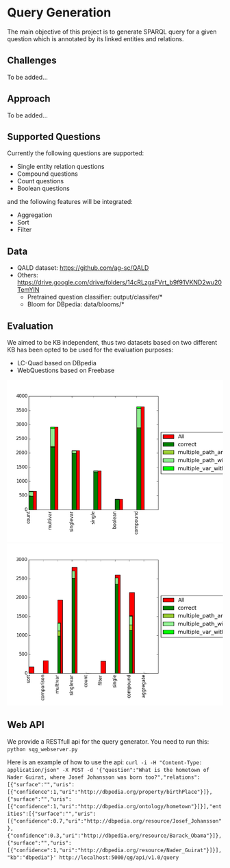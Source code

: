 [lc_quad]: images/lc_quad.png "Results on LC-Quad"
[webq]: images/webq.png "Results on WebQuestions"


# Query Generation

The main objective of this project is to generate SPARQL query for a given question which is annotated by its linked entities and relations.

## Challenges
To be added... 

## Approach
To be added...

## Supported Questions
Currently the following questions are supported:
* Single entity relation questions
* Compound questions
* Count questions
* Boolean questions

and the following features will be integrated:
* Aggregation 
* Sort
* Filter

## Data
* QALD dataset: https://github.com/ag-sc/QALD
* Others: https://drive.google.com/drive/folders/14cRLzgxFVrt_b9f91VKND2wu20TemYIN
    * Pretrained question classifier: output/classifer/* 
    * Bloom for DBpedia: data/blooms/*

## Evaluation
We aimed to be KB independent, thus two datasets based on two different KB has been opted to be used for the evaluation purposes:
* LC-Quad based on DBpedia
* WebQuestions based on Freebase 

![alt text][lc_quad]
![alt text][webq]

## Web API

We provide a RESTfull api for the query generator. You need to run this:
``
python sqg_webserver.py
``

Here is an example of how to use the api:
``
curl -i -H "Content-Type: application/json" -X POST -d '{"question":"What is the hometown of Nader Guirat, where Josef Johansson was born too?","relations":[{"surface":"","uris":[{"confidence":1,"uri":"http://dbpedia.org/property/birthPlace"}]},{"surface":"","uris":[{"confidence":1,"uri":"http://dbpedia.org/ontology/hometown"}]}],"entities":[{"surface":"","uris":[{"confidence":0.7,"uri":"http://dbpedia.org/resource/Josef_Johansson"},{"confidence":0.3,"uri":"http://dbpedia.org/resource/Barack_Obama"}]},{"surface":"","uris":[{"confidence":1,"uri":"http://dbpedia.org/resource/Nader_Guirat"}]}],"kb":"dbpedia"}' http://localhost:5000/qg/api/v1.0/query
``